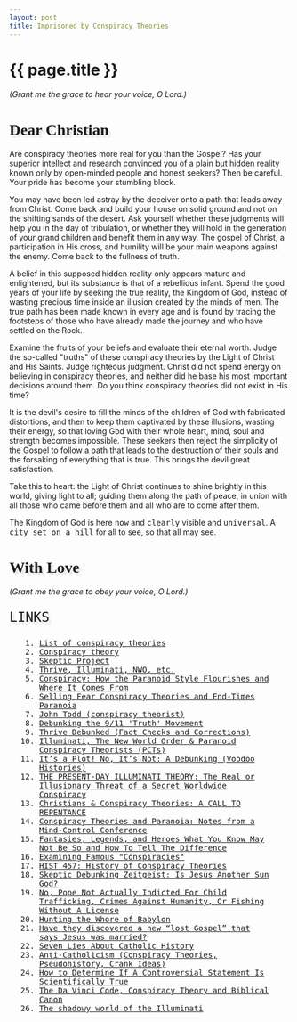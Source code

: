 ```yaml
---
layout: post
title: Imprisoned by Conspiracy Theories
---
```


{{ page.title }}
================

_(Grant me the grace to hear your voice, O Lord.)_

<i class="fa fa-quote-left fa-4x pull-left"></i> <h1 style="font-family: 'Great Vibes', cursive; text-shadow: 4px 4px 3px rgba(0,0,0,0.1)">Dear Christian</h1> Are conspiracy theories more real for you than the Gospel? Has your superior intellect and research convinced you of a plain but hidden reality known only by open-minded people and honest seekers? Then be careful. Your pride has become your stumbling block.

You may have been led astray by the deceiver onto a path that leads away from Christ. Come back and build your house on solid ground and not on the shifting sands of the desert. Ask yourself whether these judgments will help you in the day of tribulation, or whether they will hold in the generation of your grand children and benefit them in any way. The gospel of Christ, a participation in His cross, and humility will be your main weapons against the enemy. Come back to the fullness of truth.

A belief in this supposed hidden reality only appears mature and enlightened, but its substance is that of a rebellious infant. Spend the good years of your life by seeking the true reality, the Kingdom of God, instead of wasting precious time inside an illusion created by the minds of men. The true path has been made known in every age and is found by tracing the footsteps of those who have already made the journey and who have settled on the Rock. 

Examine the fruits of your beliefs and evaluate their eternal worth. Judge the so-called "truths" of these conspiracy theories by the Light of Christ and His Saints. Judge righteous judgment. Christ did not spend energy on believing in conspiracy theories, and neither did he base his most important decisions around them. Do you think conspiracy theories did not exist in His time?

It is the devil's desire to fill the minds of the children of God with fabricated distortions, and then to keep them captivated by these illusions, wasting their energy, so that loving God with their whole heart, mind, soul and strength becomes impossible. These seekers then reject the simplicity of the Gospel to follow a path that leads to the destruction of their souls and the forsaking of everything that is true. This brings the devil great satisfaction.

Take this to heart: the Light of Christ continues to shine brightly in this world, giving light to all; guiding them along the path of peace, in union with all those who came before them and all who are to come after them. 

<i class="fa fa-quote-right fa-4x pull-right"></i>The Kingdom of God is here <span style="font-family: 'PT Mono', monospace;">now</span> and <span style="font-family: 'PT Mono', monospace;">clearly</span> visible and <span style="font-family: 'PT Mono', monospace;">universal</span>. A <span style="font-family: 'PT Mono', monospace;">city set on a hill</span> for all to see, so that all may see. 
<h1 style="font-family: 'Great Vibes', cursive; text-shadow: 4px 4px 3px rgba(0,0,0,0.1)">With Love</h1>

_(Grant me the grace to obey your voice, O Lord.)_

<section style="font-family: 'PT Mono', monospace;"><p style="font-size: 24px; text-shadow: 4px 4px 3px rgba(0,0,0,0.1)">LINKS</p><ol style="margin: 0px 30px"><li><a href="http://en.wikipedia.org/wiki/List_of_conspiracy_theories">List of conspiracy theories</a> <i class="fa fa-wordpress"></i></li><li><a href="http://en.wikipedia.org/wiki/Conspiracy_theory">Conspiracy theory</a> <i class="fa fa-wordpress"></i></li><li><a href="http://conspiracies.skepticproject.com">Skeptic Project</a></li><li><a href="http://thrivedebunked.wordpress.com/faq/">Thrive, Illuminati, NWO, etc.</a></li><li><a href="http://www.amazon.com/Conspiracy-ebook/dp/B001HU8NW4/ref=tmm_kin_title_0">Conspiracy: How the Paranoid Style Flourishes and Where It Comes From</a> <i class="fa fa-book"></i></li><li><a href="http://www.amazon.com/Selling-Conspiracy-Theories-End-Times-Paranoia/dp/B000J0N8NC/ref=tmm_hrd_title_0">Selling Fear Conspiracy Theories and End-Times Paranoia</a> <i class="fa fa-book"></i></li><li><a href="http://en.wikipedia.org/wiki/John_Todd_(conspiracy_theorist)">John Todd (conspiracy theorist)</a> <i class="fa fa-wordpress"></i></li><li><a href="https://sites.google.com/site/wtc7lies/home">Debunking the 9/11 'Truth' Movement</a> <i class="fa fa-globe"></i></li><li><a href="http://thrivedebunked.wordpress.com/site-index/">Thrive Debunked (Fact Checks and Corrections)</a> <i class="fa fa-globe"></i></li><li><a href="http://www.skepdic.com/illuminati.html">Illuminati, The New World Order & Paranoid Conspiracy Theorists (PCTs)</a> <i class="fa fa-globe"></i></li><li><a href="http://www.nytimes.com/2010/02/16/books/16aaron.html?emc=eta1&_r=1&">It’s a Plot! No, It’s Not: A Debunking (Voodoo Histories)</a> <i class="fa fa-newspaper-o"></i></li><li><a href="http://www.pfo.org/illumint.htm">THE PRESENT-DAY ILLUMINATI THEORY: The Real or Illusionary Threat of a Secret Worldwide Conspiracy</a> <i class="fa fa-globe"></i></li><li><a href="http://www.acts17-11.com/conspire.html">Christians & Conspiracy Theories: A CALL TO REPENTANCE</a> <i class="fa fa-globe"></i></li><li><a href="http://www.csicop.org/si/show/conspiracy_theories_and_paranoia_notes_from_a_mind-control_conference/">Conspiracy Theories and Paranoia: Notes from a Mind-Control Conference</a> <i class="fa fa-globe"></i></li><li><a href="http://web.archive.org/web/20050306112315/http://www.answers.org/Apologetics/Fantasy.html">Fantasies, Legends, and Heroes What You Know May Not Be So and How To Tell The Difference</a> <i class="fa fa-globe"></i></li><li><a href="http://www.debunker.com/conspiracy.html">Examining Famous "Conspiracies"</a> <i class="fa fa-globe"></i></li><li><a href="http://conspiracytheories.umwblogs.org/">HIST 457: History of Conspiracy Theories</a> <i class="fa fa-globe"></i></li><li><a href="http://withalliamgod.wordpress.com/2012/03/08/skeptics-debunking-zeitgeist-is-jesus-another-sun-god/">Skeptic Debunking Zeitgeist: Is Jesus Another Sun God?</a> <i class="fa fa-globe"></i></li><li><a href="http://wonkette.com/543862/no-pope-not-actually-indicted-for-child-trafficking-crimes-against-humanity-or-fishing-without-a-license">No, Pope Not Actually Indicted For Child Trafficking, Crimes Against Humanity, Or Fishing Without A License</a> <i class="fa fa-globe"></i></li><li><a href="http://www.catholic.com/tracts/hunting-the-whore-of-babylon">Hunting the Whore of Babylon</a> <i class="fa fa-globe"></i></li><li><a href="http://jimmyakin.com/2014/11/have-they-discovered-a-new-lost-gospel-that-says-jesus-was-married.html">Have they discovered a new “lost Gospel” that says Jesus was married?</a> <i class="fa fa-globe"></i></li><li><a href="http://www.amazon.com/Seven-About-Catholic-History-ebook/dp/B004Q3RN8O/ref=tmm_kin_title_0">Seven Lies About Catholic History</a> <i class="fa fa-book"></i></li><li><a href="http://rationalwiki.org/wiki/Anti-Catholicism">Anti-Catholicism (Conspiracy Theories, Pseudohistory, Crank Ideas)</a> <i class="fa fa-globe"></i></li><li><a href="http://lifehacker.com/5919830/how-to-determine-if-a-controversial-statement-is-scientifically-true">How to Determine If A Controversial Statement Is Scientifically True</a> <i class="fa fa-globe"></i></li><li><a href="http://www.catholiceducation.org/en/culture/literature/the-da-vinci-code-conspiracy-theory-and-biblical-canon.html">The Da Vinci Code, Conspiracy Theory and Biblical Canon</a> <i class="fa fa-graduation-cap"></i></li><li><a href="http://www.catholiceducation.org/en/controversy/common-misconceptions/the-shadowy-world-of-the-illuminati.html">The shadowy world of the Illuminati</a> <i class="fa fa-graduation-cap"></i></li></ol></section>
